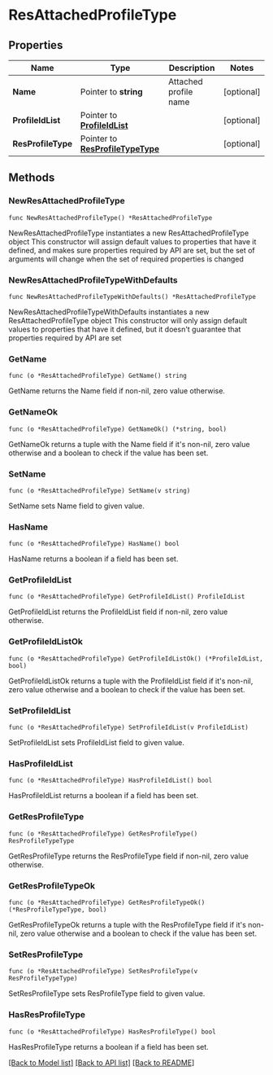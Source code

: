 # ResAttachedProfileType

## Properties

Name | Type | Description | Notes
------------ | ------------- | ------------- | -------------
**Name** | Pointer to **string** | Attached profile name | [optional] 
**ProfileIdList** | Pointer to [**ProfileIdList**](ProfileIdList.md) |  | [optional] 
**ResProfileType** | Pointer to [**ResProfileTypeType**](ResProfileTypeType.md) |  | [optional] 

## Methods

### NewResAttachedProfileType

`func NewResAttachedProfileType() *ResAttachedProfileType`

NewResAttachedProfileType instantiates a new ResAttachedProfileType object
This constructor will assign default values to properties that have it defined,
and makes sure properties required by API are set, but the set of arguments
will change when the set of required properties is changed

### NewResAttachedProfileTypeWithDefaults

`func NewResAttachedProfileTypeWithDefaults() *ResAttachedProfileType`

NewResAttachedProfileTypeWithDefaults instantiates a new ResAttachedProfileType object
This constructor will only assign default values to properties that have it defined,
but it doesn't guarantee that properties required by API are set

### GetName

`func (o *ResAttachedProfileType) GetName() string`

GetName returns the Name field if non-nil, zero value otherwise.

### GetNameOk

`func (o *ResAttachedProfileType) GetNameOk() (*string, bool)`

GetNameOk returns a tuple with the Name field if it's non-nil, zero value otherwise
and a boolean to check if the value has been set.

### SetName

`func (o *ResAttachedProfileType) SetName(v string)`

SetName sets Name field to given value.

### HasName

`func (o *ResAttachedProfileType) HasName() bool`

HasName returns a boolean if a field has been set.

### GetProfileIdList

`func (o *ResAttachedProfileType) GetProfileIdList() ProfileIdList`

GetProfileIdList returns the ProfileIdList field if non-nil, zero value otherwise.

### GetProfileIdListOk

`func (o *ResAttachedProfileType) GetProfileIdListOk() (*ProfileIdList, bool)`

GetProfileIdListOk returns a tuple with the ProfileIdList field if it's non-nil, zero value otherwise
and a boolean to check if the value has been set.

### SetProfileIdList

`func (o *ResAttachedProfileType) SetProfileIdList(v ProfileIdList)`

SetProfileIdList sets ProfileIdList field to given value.

### HasProfileIdList

`func (o *ResAttachedProfileType) HasProfileIdList() bool`

HasProfileIdList returns a boolean if a field has been set.

### GetResProfileType

`func (o *ResAttachedProfileType) GetResProfileType() ResProfileTypeType`

GetResProfileType returns the ResProfileType field if non-nil, zero value otherwise.

### GetResProfileTypeOk

`func (o *ResAttachedProfileType) GetResProfileTypeOk() (*ResProfileTypeType, bool)`

GetResProfileTypeOk returns a tuple with the ResProfileType field if it's non-nil, zero value otherwise
and a boolean to check if the value has been set.

### SetResProfileType

`func (o *ResAttachedProfileType) SetResProfileType(v ResProfileTypeType)`

SetResProfileType sets ResProfileType field to given value.

### HasResProfileType

`func (o *ResAttachedProfileType) HasResProfileType() bool`

HasResProfileType returns a boolean if a field has been set.


[[Back to Model list]](../README.md#documentation-for-models) [[Back to API list]](../README.md#documentation-for-api-endpoints) [[Back to README]](../README.md)


